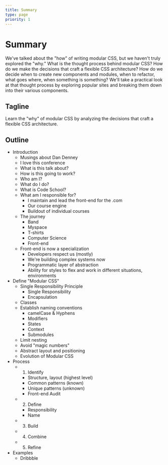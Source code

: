 ```yaml
---
title: Summary
type: page
priority: 1
---
```


Summary
=======

We've talked about the "how" of writing modular CSS, but we haven't truly explored the "why." What is the thought process behind modular CSS? How do we make the decisions that craft a flexible CSS architecture? How do we decide when to create new components and modules, when to refactor, what goes where, when something is something? We'll take a practical look at that thought process by exploring popular sites and breaking them down into their various components.

Tagline
-------

Learn the "why" of modular CSS by analyzing the decisions that craft a flexible CSS architecture.

Outline
-------

- Introduction
    - Musings about Dan Denney
    - I love this conference
    - What is this talk about?
    - How is this going to work?
    - Who am I?
    - What do I do?
    - What is Code School?
    - What am I responsible for?
        - I maintain and lead the front-end for the .com
        - Our course engine
        - Buildout of individual courses
    - The journey
        - Band
        - Myspace
        - T-shirts
        - Computer Science
        - Front-end
    - Front-end is now a specialization
        - Developers respect us (mostly)
        - We're building complex systems now
        - Programmatic layer of abstraction
        - Ability for styles to flex and work in different situations, environments
- Define "Modular CSS"
    - Single Responsibility Principle
      - Single Responsibility
      - Encapsulation
    - Classes
    - Establish naming conventions
        - camelCase & Hyphens
        - Modifiers
        - States
        - Context
        - Submodules
    - Limit nesting
    - Avoid "magic numbers"
    - Abstract layout and positioning
    - Evolution of Modular CSS
- Process
    - 1. Identify
        - Structure, layout (highest level)
        - Common patterns (known)
        - Unique patterns (unknown)
        - Front-end Audit
    - 2. Define
        - Responsibility
        - Name
    - 3. Build
    - 4. Combine
    - 5. Refine
- Examples
    - Dribbble
